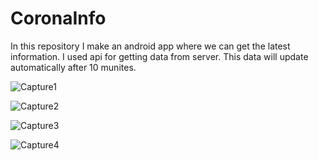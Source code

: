 # CoronaInfo

In this repository I make an android app where we can get the latest information. I used api for getting data from server. This data will update automatically after 10 munites.

![Capture1](https://user-images.githubusercontent.com/55757774/98913111-274ce080-24f1-11eb-848f-16748573ee8e.PNG)

![Capture2](https://user-images.githubusercontent.com/55757774/98913128-29af3a80-24f1-11eb-9acd-a440268ebf45.PNG)

![Capture3](https://user-images.githubusercontent.com/55757774/98913134-2b78fe00-24f1-11eb-9590-d273a75db376.PNG)

![Capture4](https://user-images.githubusercontent.com/55757774/98913144-2d42c180-24f1-11eb-9b2a-202248332e21.PNG)
